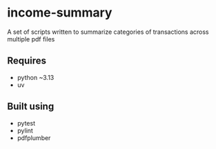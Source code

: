 # income-summary

A set of scripts written to summarize categories of transactions across multiple pdf files

## Requires
 - python ~3.13
 - uv

 ## Built using
 - pytest
 - pylint
 - pdfplumber
